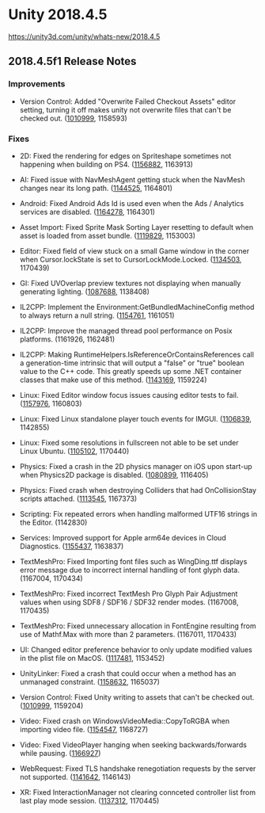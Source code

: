 # Unity 2018.4.5
https://unity3d.com/unity/whats-new/2018.4.5

## 2018.4.5f1 Release Notes


### Improvements
<ul>
<li>Version Control: Added "Overwrite Failed Checkout Assets" editor setting, turning it off makes unity not overwrite files that can't be checked out. (<a href="https://issuetracker.unity3d.com/issues/perforce-unity-writes-to-exclusive-checkout-scriptable-objects">1010999</a>, 1158593)</li>
</ul>

### Fixes
<ul>
<li><p>2D: Fixed the  rendering for edges on Spriteshape sometimes not happening when building on PS4. (<a href="https://issuetracker.unity3d.com/issues/ps4-2d-spriteshape-the-rendering-for-edges-on-spriteshape-does-not-happen-sometimes-when-building-on-ps4">1156882</a>, 1163913)</p></li>
<li><p>AI: Fixed issue with NavMeshAgent getting stuck when the NavMesh changes near its long path. (<a href="https://issuetracker.unity3d.com/issues/navmeshagent-gets-stuck-at-holes-in-navmesh">1144525</a>, 1164801)</p></li>
<li><p>Android: Fixed Android Ads Id is used even when the Ads / Analytics services are disabled. (<a href="https://issuetracker.unity3d.com/issues/android-adsid-is-used-even-when-the-ads-slash-analytics-services-are-disabled">1164278</a>, 1164301)</p></li>
<li><p>Asset Import: Fixed Sprite Mask Sorting Layer resetting to default when asset is loaded from asset bundle. (<a href="https://issuetracker.unity3d.com/issues/asset-bundles-sprite-mask-sorting-layer-resets-to-default-when-asset-is-loaded-from-asset-bundle">1119829</a>, 1153003)</p></li>
<li><p>Editor: Fixed field of view stuck on a small Game window in the corner when Cursor.lockState is set to CursorLockMode.Locked. (<a href="https://issuetracker.unity3d.com/issues/field-of-view-is-stuck-on-a-small-game-window-in-the-corner-when-cursor-dot-lockstate-is-set-to-cursorlockmode-dot-locked">1134503</a>, 1170439)</p></li>
<li><p>GI: Fixed UVOverlap preview textures not displaying when manually generating lighting. (<a href="https://issuetracker.unity3d.com/issues/ui-baked-uv-overlap-mode-isnt-loaded-after-selecting-it-in-the-lightmap-preview-window">1087688</a>, 1138408)</p></li>
<li><p>IL2CPP: Implement the Environment:GetBundledMachineConfig method to always return a null string. (<a href="https://issuetracker.unity3d.com/issues/player-crashes-on-mono-runtime-resource-set-callback-when-built-on-il2cpp-for-networking">1154761</a>, 1161051)</p></li>
<li><p>IL2CPP: Improve the managed thread pool performance on Posix platforms. (1161926, 1162481)</p></li>
<li><p>IL2CPP: Making RuntimeHelpers.IsReferenceOrContainsReferences call a generation-time intrinsic that will output a "false" or "true" boolean value to the C++ code. This greatly speeds up some .NET container classes that make use of this method. (<a href="https://issuetracker.unity3d.com/issues/ios-standard-collections-make-an-unnecessary-call-to-a-slow-isreferenceorcontainsreferences">1143169</a>, 1159224)</p></li>
<li><p>Linux: Fixed Editor window focus issues causing editor tests to fail. (<a href="https://issuetracker.unity3d.com/issues/linux-game-object-start-and-update-methods-are-not-called-for-game-objects-created-from-editor-mode-tests">1157976</a>, 1160803)</p></li>
<li><p>Linux: Fixed Linux standalone player touch events for IMGUI. (<a href="https://issuetracker.unity3d.com/issues/linux-standalone-player-not-receiving-touch-events">1106839</a>, 1142855)</p></li>
<li><p>Linux: Fixed some resolutions in fullscreen not able to be set under Linux Ubuntu. (<a href="https://issuetracker.unity3d.com/issues/some-resolutions-in-fullscreen-cant-be-set-under-linux-ubuntu">1105102</a>, 1170440)</p></li>
<li><p>Physics: Fixed a crash in the 2D physics manager on iOS upon start-up when Physics2D package is disabled. (<a href="https://issuetracker.unity3d.com/issues/ios-crash-in-initialize-at-physicsmanager2d-before-the-splash-screen">1080899</a>, 1116405)</p></li>
<li><p>Physics: Fixed crash when destroying Colliders that had OnCollisionStay scripts attached. (<a href="https://issuetracker.unity3d.com/issues/crash-on-simulationcallbackreceiver-oncontact-when-objects-are-destructing">1113545</a>, 1167373)</p></li>
<li><p>Scripting: Fix repeated errors when handling malformed UTF16 strings in the Editor. (1142830)</p></li>
<li><p>Services: Improved support for Apple arm64e devices in Cloud Diagnostics. (<a href="https://issuetracker.unity3d.com/issues/usymtool-does-not-support-arm64e">1155437</a>, 1163837)</p></li>
<li><p>TextMeshPro: Fixed Importing font files such as WingDing.ttf displays error message due to incorrect internal handling of font glyph data. (1167004, 1170434)</p></li>
<li><p>TextMeshPro: Fixed incorrect TextMesh Pro Glyph Pair Adjustment values when using SDF8 / SDF16 / SDF32 render modes. (1167008, 1170435)</p></li>
<li><p>TextMeshPro: Fixed unnecessary allocation in FontEngine resulting from use of Mathf.Max with more than 2 parameters. (1167011, 1170433)</p></li>
<li><p>UI: Changed editor preference behavior to only update modified values in the plist file on MacOS. (<a href="https://issuetracker.unity3d.com/issues/osx-some-editorprefs-properties-are-deleted-when-running-and-closing-multiple-instances-of-unity-at-the-same-time">1117481</a>, 1153452)</p></li>
<li><p>UnityLinker: Fixed a crash that could occur when a method has an unmanaged constraint. (<a href="https://issuetracker.unity3d.com/issues/build-errors-when-trying-to-build-a-project-with-high-managed-stripping-level-and-a-script-containing-unmanaged-constraint">1158632</a>, 1165037)</p></li>
<li><p>Version Control: Fixed Unity writing to assets that can't be checked out. (<a href="https://issuetracker.unity3d.com/issues/perforce-unity-writes-to-exclusive-checkout-scriptable-objects">1010999</a>, 1159204)</p></li>
<li><p>Video: Fixed crash on WindowsVideoMedia::CopyToRGBA when importing video file. (<a href="https://issuetracker.unity3d.com/issues/windows-7-crash-on-windowsvideomedia-copytorgba-when-importing-video-file">1154547</a>, 1168727)</p></li>
<li><p>Video: Fixed VideoPlayer hanging when seeking backwards/forwards while pausing. (<a href="https://issuetracker.unity3d.com/issues/android-videoplayer-hangs-the-video-when-seeking-backwards-slash-forwards-while-pausing">1166927</a>)</p></li>
<li><p>WebRequest: Fixed TLS handshake renegotiation requests by the server not supported. (<a href="https://issuetracker.unity3d.com/issues/rest-request-to-ssl-server-failed-to-receive-data">1141642</a>, 1146143)</p></li>
<li><p>XR: Fixed InteractionManager not clearing connceted controller list from last play mode session. (<a href="https://issuetracker.unity3d.com/issues/interactionmanager-doesnt-clear-connceted-controller-list-from-last-play-mode-session">1137312</a>, 1170445)</p></li>
</ul>
